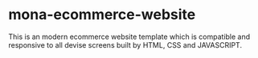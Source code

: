 # mona-ecommerce-website
This is an modern ecommerce website template which is compatible and responsive to all devise screens built by HTML, CSS and JAVASCRIPT.
